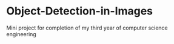 # Object-Detection-in-Images
Mini project for completion of my third year of computer science engineering
